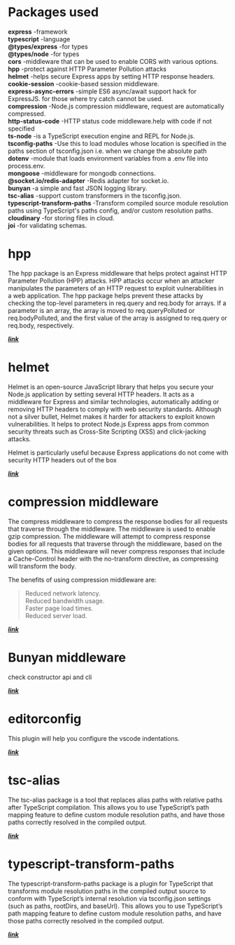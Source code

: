 # Packages used

**express** -framework <br>
**typescript** -language <br>
**@types/express** -for types <br>
**@types/node** -for types <br>
**cors** -middleware that can be used to enable CORS with various options. <br>
**hpp** -protect against HTTP Parameter Pollution attacks <br>
**helmet** -helps secure Express apps by setting HTTP response headers. <br>
**cookie-session** -cookie-based session middleware.<br>
**express-async-errors** -simple ES6 async/await support hack for ExpressJS. for those where try catch cannot be used. <br>
**compression** -Node.js compression middleware, request are automatically compressed. <br>
**http-status-code** -HTTP status code middleware.help with code if not specified <br>
**ts-node** -is a TypeScript execution engine and REPL for Node.js. <br>
**tsconfig-paths** -Use this to load modules whose location is specified in the paths section of tsconfig.json i.e. when we change the absolute path<br>
**dotenv** -module that loads environment variables from a .env file into process.env. <br>
**mongoose** -middleware for mongodb connections. <br>
**@socket.io/redis-adapter** -Redis adapter for socket.io. <br>
**bunyan** -a simple and fast JSON logging library. <br>
**tsc-alias** -support custom transformers in the tsconfig.json. <br>
**typescript-transform-paths** -Transform compiled source module resolution paths using TypeScript's paths config, and/or custom resolution paths. <br>
**cloudinary** -for storing files in cloud.<br>
**joi** -for validating schemas. <br>

# hpp

<p>
The hpp package is an Express middleware that helps protect against HTTP Parameter Pollution (HPP) attacks. HPP attacks occur when an attacker manipulates the parameters of an HTTP request to exploit vulnerabilities in a web application. The hpp package helps prevent these attacks by checking the top-level parameters in req.query and req.body for arrays. If a parameter is an array, the array is moved to req.queryPolluted or req.bodyPolluted, and the first value of the array is assigned to req.query or req.body, respectively.
</p>

<a href="https://www.npmjs.com/package/hpp">**_link_**</a>

# helmet

<p>
Helmet is an open-source JavaScript library that helps you secure your Node.js application by setting several HTTP headers. It acts as a middleware for Express and similar technologies, automatically adding or removing HTTP headers to comply with web security standards. Although not a silver bullet, Helmet makes it harder for attackers to exploit known vulnerabilities. It helps to protect Node.js Express apps from common security threats such as Cross-Site Scripting (XSS) and click-jacking attacks.

Helmet is particularly useful because Express applications do not come with security HTTP headers out of the box

</p>

<a href="https://www.npmjs.com/package/helmet">**_link_**</a>

# compression middleware

<p>
The compress middleware to compress the response bodies for all requests that traverse through the middleware.
The middleware is used to enable gzip compression. The middleware will attempt to compress response bodies for
all requests that traverse through the middleware, based on the given options. This middleware will never compress 
responses that include a Cache-Control header with the no-transform directive, as compressing will transform the body.
</p>

The benefits of using compression middleware are:

> Reduced network latency.<br>
> Reduced bandwidth usage.<br>
> Faster page load times.<br>
> Reduced server load.<br>

<a href="https://www.npmjs.com/package/compression">**_link_**</a>

# Bunyan middleware

check constructor api and cli

<a href="https://www.npmjs.com/package/bunyan">**_link_**</a>

# editorconfig

This plugin will help you configure the vscode indentations.

<a href="https://editorconfig.org/">**_link_**</a>

# tsc-alias

The tsc-alias package is a tool that replaces alias paths with relative paths after TypeScript compilation. This allows you to use TypeScript’s path mapping feature to define custom module resolution paths, and have those paths correctly resolved in the compiled output.

<a href="https://www.npmjs.com/package/tsc-alias">**_link_**</a>

# typescript-transform-paths

<p>
The typescript-transform-paths package is a plugin for TypeScript that transforms module resolution paths in the compiled output source to conform with TypeScript’s internal resolution via tsconfig.json settings (such as paths, rootDirs, and baseUrl). This allows you to use TypeScript’s path mapping feature to define custom module resolution paths, and have those paths correctly resolved in the compiled output.
</p>

<a href="https://www.npmjs.com/package/typescript-transform-paths">**_link_**</a>
